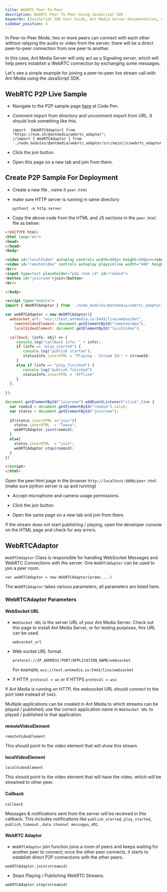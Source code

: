 ```yaml
---
title: WebRTC Peer-To-Peer
description: WebRTC Peer To Peer Using JavaScript SDK 
keywords: [JavaScript SDK User Guide, Ant Media Server Documentation, Ant Media Server Tutorials]
sidebar_position: 4
---
```


In Peer-to-Peer Mode, two or more peers can connect with each other without relaying the audio or video from the server; there will be a direct peer-to-peer connection from one peer to another. 

In this case, Ant Media Server will only act as a Signaling server, which will help peers establish a WebRTC connection by exchanging some messages.

Let's see a simple example for joining a peer-to-peer live stream call with Ant Media using the JavaScript SDK.

## WebRTC P2P Live Sample

- Navigate to the P2P sample page [here](https://codepen.io/USAMAWIZARD/embed/azoMqdq?default-tab=js&editable=true) at Code Pen.

- Comment import from directory and uncomment import from URL. It should look something like this.

  ```
  import  {WebRTCAdaptor} from  "https://esm.sh/@antmedia/webrtc_adaptor";
  //import { WebRTCAdaptor } from './node_modules/@antmedia/webrtc_adaptor/src/main/js/webrtc_adaptor.js';
  ```

- Click the join button.

- Open this page on a new tab and join from there. 


## Create P2P Sample For Deployment

- Create a new file , name it `peer.html`

- make sure HTTP server is running in same directory

  ```
  python3 -m http.server
  ```

- Copy the above code from the HTML and JS sections in the `peer.html` file as below:

```html
<!DOCTYPE html>
<html lang="en">
<head>
</head>
<body>

<video id="localVideo" autoplay controls width=480px height=360px></video>
<video id="remoteVideo" controls autoplay playsinline width="480" height="360"></video>
<br/>
<input type=text placeholder="p2p room id" id="roomid">
<button id="joinroom">join</button>
<br/>

</body>

<script type="module">
import { WebRTCAdaptor } from './node_modules/@antmedia/webrtc_adaptor/src/main/js/webrtc_adaptor.js';

var webRTCAdaptor = new WebRTCAdaptor({
  websocket_url: "wss://test.antmedia.io:5443/live/websocket",
	remoteVideoElement: document.getElementById("remoteVideo"),
 	localVideoElement: document.getElementById("localVideo"),

  callback: (info, obj) => {
     console.log("callback info: " + info);
     if (info == "play_started") {
        console.log("publish started");
        statusInfo.innerHTML = "Playing - Stream Id:" + streamId; 
     }
     else if (info == "play_finished") {
        console.log("publish finished")
        statusInfo.innerHTML = "Offline"
     }
  },
  
});

document.getElementById("joinroom").addEventListener("click",()=> {
  var roomid = document.getElementById("roomid").value;
  var status = document.getElementById("joinroom");
  
  if(status.innerHTML =="join"){
    status.innerHTML  = "leave";
    webRTCAdaptor.join(roomid);
  }
  else{
    status.innerHTML  = "join";
    webRTCAdaptor.stop(roomid);
  }
})

</script>
</html>
```

Open the peer.html page in the browser `http://localhost:8000/peer.html`  (make sure python server is up and running)

- Accept microphone and camera usage permissions.

- Click the join button.

- Open the same page on a new tab and join from there. 

If the stream does not start publishing / playing, open the developer console on the HTML page and check for any errors.

## WebRTCAdaptor

`WebRTCAdaptor` Class is responsible for handling WebSocket Messages and WebRTC Connections with the server.
One `WebRTCAdapter` can be used to join a peer room.

```
var webRTCAdaptor = new WebRTCAdaptor(prams....)
```

The `WebRTCAdaptor` takes various parameters; all parameters are listed here. 

### WebRTCAdaptor Parameters


#### WebSocket URL

- `WebSocket URL` is the server URL of your Ant Media Server. Check out this page to install Ant Media Server, or for testing purposes, this URL can be used. 

  ```
  websocket_url
  ```

- Web socket URL format.

  ```
  protocol://IP_ADDRESS:PORT/APPLICATION_NAME/websocket
  ```

    For example, `wss://test.antmedia.io:5443/live/websocket`

- If HTTP,  `protocol = ws` or if HTTPS `protocol = wss`

If Ant Media is running on HTTP, the websocket URL should connect to the port `5080` instead of `5443`.

Multiple applications can be created in Ant Media to which streams can be played / published; use the correct application name in `WebSocket URL` to played / published to that application.

#### remoteVideoElement

```
remoteVideoElement
```

This should point to the video element that will show this stream.

#### localVideoElement

```
localVideoElement
```

This should point to the video element that will have the video, which will be streamed to other peer.

#### Callback

```
callback
```

Messages & notifications sent from the server will be received in this callback. This includes notifications like `publish_started`, `play_started`, `publish_timeout` , `data channel messages`, etc.

#### WebRTC Adaptor

- `WebRTCAdaptor` join function joins a room of peers and keeps waiting for another peer to connect; once the other peer connects, it starts to establish direct P2P connections with the other peers.

```
webRTCAdaptor.join(streamid)
```

- Stops Playing / Publishing WebRTC Streams.

```
webRTCAdaptor.stop(streamid)
```
